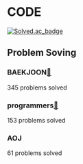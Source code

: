 # CODE

[![Solved.ac_badge](http://mazassumnida.wtf/api/mini/generate_badge?boj=bluesky5030)](https://solved.ac/bluesky5030)

## Problem Soving
### BAEKJOON[🚀](https://www.acmicpc.net/)

345 problems solved

### programmers[🚀](https://programmers.co.kr/learn/challenges?tab=all_challenges)
153 problems solved

### AOJ
61 problems solved
